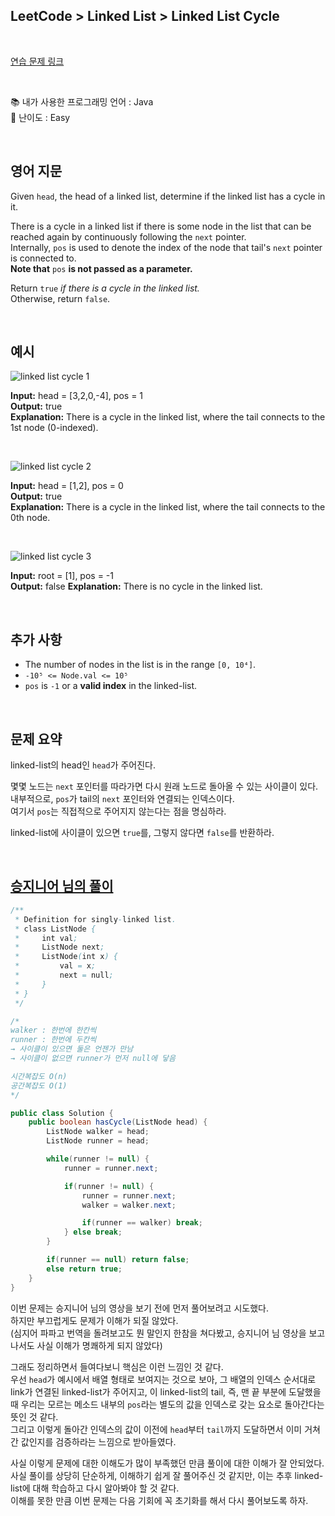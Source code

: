 ## **LeetCode > Linked List > Linked List Cycle**

<br>

[연습 문제 링크](https://leetcode.com/problems/linked-list-cycle/)

<br>

📚 내가 사용한 프로그래밍 언어 : Java  
🎢 난이도 : Easy

<br>

## 영어 지문

Given `head`, the head of a linked list, determine if the linked list has a cycle in it.

There is a cycle in a linked list if there is some node in the list that can be reached again by continuously following the `next` pointer.  
Internally, `pos` is used to denote the index of the node that tail's `next` pointer is connected to.  
**Note that** `pos` **is not passed as a parameter.**

Return `true` _if there is a cycle in the linked list._  
Otherwise, return `false`.

<br>

## 예시

![linked list cycle 1](https://user-images.githubusercontent.com/75058239/146770567-4c161247-0f54-4764-b0c4-5d1e826c47cd.png)

**Input:** head = [3,2,0,-4], pos = 1  
**Output:** true  
**Explanation:** There is a cycle in the linked list, where the tail connects to the 1st node (0-indexed).

<br>

![linked list cycle 2](https://user-images.githubusercontent.com/75058239/146770584-70006d23-e009-4526-b2af-e724c93ca890.png)

**Input:** head = [1,2], pos = 0  
**Output:** true  
**Explanation:** There is a cycle in the linked list, where the tail connects to the 0th node.

<br>

![linked list cycle 3](https://user-images.githubusercontent.com/75058239/146770596-022e1001-8e0d-412f-a1f2-ff137295adaf.png)

**Input:** root = [1], pos = -1  
**Output:** false
**Explanation:** There is no cycle in the linked list.

<br>

## 추가 사항

- The number of nodes in the list is in the range `[0, 10⁴]`.
- `-10⁵ <= Node.val <= 10⁵`
- `pos` is `-1` or a **valid index** in the linked-list.

<br>

## 문제 요약

linked-list의 head인 `head`가 주어진다.

몇몇 노드는 `next` 포인터를 따라가면 다시 원래 노드로 돌아올 수 있는 사이클이 있다.  
내부적으로, `pos`가 tail의 `next` 포인터와 연결되는 인덱스이다.  
여기서 `pos`는 직접적으로 주어지지 않는다는 점을 명심하라.

linked-list에 사이클이 있으면 `true`를, 그렇지 않다면 `false`를 반환하라.

<br>

## [승지니어 님의 풀이](https://youtu.be/3dR3UtADdBQ)

```java
/**
 * Definition for singly-linked list.
 * class ListNode {
 *     int val;
 *     ListNode next;
 *     ListNode(int x) {
 *         val = x;
 *         next = null;
 *     }
 * }
 */

/*
walker : 한번에 한칸씩
runner : 한번에 두칸씩
→ 사이클이 있으면 둘은 언젠가 만남
→ 사이클이 없으면 runner가 먼저 null에 닿음

시간복잡도 O(n)
공간복잡도 O(1)
*/

public class Solution {
    public boolean hasCycle(ListNode head) {
        ListNode walker = head;
        ListNode runner = head;

        while(runner != null) {
            runner = runner.next;

            if(runner != null) {
                runner = runner.next;
                walker = walker.next;

                if(runner == walker) break;
            } else break;
        }

        if(runner == null) return false;
        else return true;
    }
}
```

이번 문제는 승지니어 님의 영상을 보기 전에 먼저 풀어보려고 시도했다.  
하지만 부끄럽게도 문제가 이해가 되질 않았다.  
(심지어 파파고 번역을 돌려보고도 뭔 말인지 한참을 쳐다봤고, 승지니어 님 영상을 보고나서도 사실 이해가 명쾌하게 되지 않았다)

그래도 정리하면서 들여다보니 핵심은 이런 느낌인 것 같다.  
우선 `head`가 예시에서 배열 형태로 보여지는 것으로 보아, 그 배열의 인덱스 순서대로 link가 연결된 linked-list가 주어지고, 이 linked-list의 tail, 즉, 맨 끝 부분에 도달했을 때 우리는 모르는 메소드 내부의 `pos`라는 별도의 값을 인덱스로 갖는 요소로 돌아간다는 뜻인 것 같다.  
그리고 이렇게 돌아간 인덱스의 값이 이전에 `head`부터 `tail`까지 도달하면서 이미 거쳐간 값인지를 검증하라는 느낌으로 받아들였다.

사실 이렇게 문제에 대한 이해도가 많이 부족했던 만큼 풀이에 대한 이해가 잘 안되었다.  
사실 풀이를 상당히 단순하게, 이해하기 쉽게 잘 풀어주신 것 같지만, 이는 추후 linked-list에 대해 학습하고 다시 알아봐야 할 것 같다.  
이해를 못한 만큼 이번 문제는 다음 기회에 꼭 초기화를 해서 다시 풀어보도록 하자.
